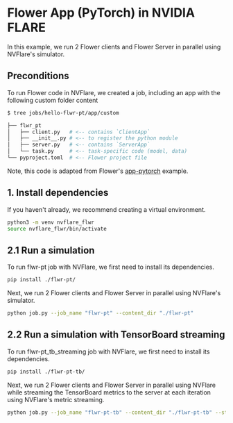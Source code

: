 # Flower App (PyTorch) in NVIDIA FLARE

In this example, we run 2 Flower clients and Flower Server in parallel using NVFlare's simulator.

## Preconditions

To run Flower code in NVFlare, we created a job, including an app with the following custom folder content 
```bash
$ tree jobs/hello-flwr-pt/app/custom

├── flwr_pt
│   ├── client.py   # <-- contains `ClientApp`
│   ├── __init__.py # <-- to register the python module
│   ├── server.py   # <-- contains `ServerApp`
│   └── task.py     # <-- task-specific code (model, data)
└── pyproject.toml  # <-- Flower project file
```
Note, this code is adapted from Flower's [app-pytorch](https://github.com/adap/flower/tree/main/examples/app-pytorch) example.

## 1. Install dependencies
If you haven't already, we recommend creating a virtual environment.
```bash
python3 -m venv nvflare_flwr
source nvflare_flwr/bin/activate
```

## 2.1 Run a simulation

To run flwr-pt job with NVFlare, we first need to install its dependencies.
```bash
pip install ./flwr-pt/
```

Next, we run 2 Flower clients and Flower Server in parallel using NVFlare's simulator.
```bash
python job.py --job_name "flwr-pt" --content_dir "./flwr-pt"
```

## 2.2 Run a simulation with TensorBoard streaming

To run flwr-pt_tb_streaming job with NVFlare, we first need to install its dependencies.
```bash
pip install ./flwr-pt-tb/
```

Next, we run 2 Flower clients and Flower Server in parallel using NVFlare while streaming 
the TensorBoard metrics to the server at each iteration using NVFlare's metric streaming.

```bash
python job.py --job_name "flwr-pt-tb" --content_dir "./flwr-pt-tb" --stream_metrics --use_client_api
```
